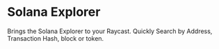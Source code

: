 # Solana Explorer

Brings the Solana Explorer to your Raycast. Quickly Search by Address, Transaction Hash, block or token.